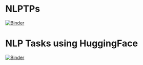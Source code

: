 # NLPTPs
[![Binder](https://mybinder.org/badge_logo.svg)](https://mybinder.org/v2/gh/hichamDRI/NLPTPs/main)
# NLP Tasks using HuggingFace 
[![Binder](https://mybinder.org/badge_logo.svg)](https://hub.gke2.mybinder.org/user/hichamdri-nlptps-zqu4sgty/notebooks/TP_TASK_HAGGINFACE.ipynb)
